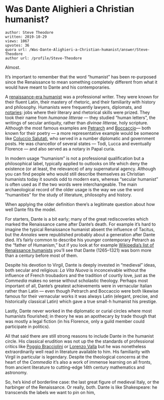 # Was Dante Alighieri a Christian humanist?

	author: Steve Theodore
	written: 2019-10-29
	views: 1067
	upvotes: 36
	quora url: /Was-Dante-Alighieri-a-Christian-humanist/answer/Steve-Theodore
	author url: /profile/Steve-Theodore


Almost.

It’s important to remember that the word “humanist” has been re-purposed since the Renaissance to mean something completely different from what it would have meant to Dante and his contemporaries.

A [renaissance-era humanist](https://en.wikipedia.org/wiki/Renaissance_humanism) was a professional writer. They were known for their fluent Latin, their mastery of rhetoric, and their familiarity with history and philosophy. Humanists were frequently lawyers, diplomats, and [notaries](https://www.encyclopedia.com/humanities/encyclopedias-almanacs-transcripts-and-maps/notaries): jobs where their literary and rhetorical skills were prized. They took their name from _humanae litterae_ — they studied “human letters”, the writings of secular antiquity, rather than _divinae litterae,_ holy scripture. Although the most famous examples are [Petrarch](https://en.wikipedia.org/wiki/Petrarch) and [Boccaccio](https://en.wikipedia.org/wiki/Giovanni_Boccaccio)— both known for their poetry — a more representative example would be someone like [Coluccio Salutati](https://en.wikipedia.org/wiki/Coluccio_Salutati), who served in a number diplomatic and government posts. He was chancellor of several states — Todi, Lucca and eventually Florence — and also served as a notary in Papal curia.

In modern usage “humanism” is not a professional qualification but a philosophical label, typically applied to outlooks on life which deny the existence (or at least, the relevance) of any supernatural agency. Although you can find people who would still describe themselves as Christian humanists today it sounds odd to modern ears, whereas “secular humanist” is often used as if the two words were interchangeable. The main archaeological record of the older usage is the way we use the word “humanities” for the study of literature, philosophy and history.

When applying the older definition there’s a legitimate question about how well Dante fits the model.

For starters, Dante is a bit early; many of the great rediscoveries which marked the Renaissance came after Dante’s death. For example it’s hard to imagine the typical Renaissance humanist absent the influence of Tacitus, but the _Annales_ were republished probably about a generation after Dante died. It’s fairly common to describe his younger contemporary Petrarch as the “father of Humanism,” but if you look at for example [Wikipedia’s list of Renaissance humanists](https://en.wikipedia.org/wiki/List_of_Renaissance_humanists) you’ll see that Dante (1265–1321) was born more than a century before most of them.

Despite his devotion to Virgil, Dante is deeply invested in “medieval” ideas, both secular and religious: _La Vita Nuova_ is inconceivable without the influence of French troubadors and the tradition of courtly love, just as the _Commedia_ makes no sense without scholastic theology. Perhaps most important of all, Dante’s greatest achievements were in vernacular Italian rather than Latin — even though Petrarch and Boccaccio were both likewise famous for their vernacular works it was always Latin (elegant, precise, and historically classical Latin) which gave a true small-h humanist his prestige.

Lastly, Dante never worked in the diplomatic or curial circles where most humanists flourished; in theory he was an apothecary by trade though that was mostly a legal fiction (in his Florence, only a guild member could participate in politics).

All that said there are still strong reasons to include Dante in the humanist circle. His classical erudition was not up the the standards of professional critics like [Poggio Bracciolini](https://en.wikipedia.org/wiki/Poggio_Bracciolini) or [Lorenzo Valla](https://en.wikipedia.org/wiki/Lorenzo_Valla) but he was nonetheless extraordinarily well read in literature available to him. His familiarity with Virgil in particular is legendary. Despite the theological concerns at the heart of the _Commedia_ it’s also a work of immense learning on all fronts, from ancient literature to cutting-edge 14th century mathematics and astronomy.

So, he’s kind of borderline case: the last great figure of medieval Italy, or the harbinger of the Renaissance. Or really, both. Dante is like Shakespeare: he transcends the labels we want to pin on him,

